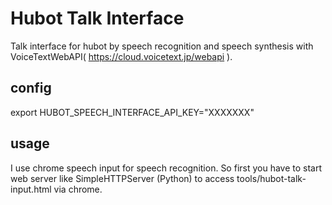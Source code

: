 # Hubot Talk Interface

Talk interface for hubot by speech recognition and speech synthesis with VoiceTextWebAPI( https://cloud.voicetext.jp/webapi ).


## config

export HUBOT_SPEECH_INTERFACE_API_KEY="XXXXXXX"

## usage

I use chrome speech input for speech recognition.
So first you have to start web server like SimpleHTTPServer (Python) to access tools/hubot-talk-input.html via chrome.